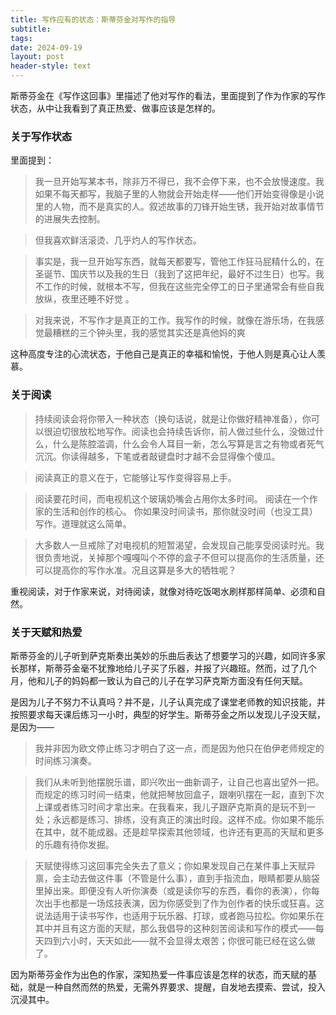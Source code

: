 ```yaml
---
title: 写作应有的状态：斯蒂芬金对写作的指导
subtitle: 
tags: 
date: 2024-09-19
layout: post
header-style: text
---
```


斯蒂芬金在《写作这回事》里描述了他对写作的看法，里面提到了作为作家的写作状态，从中让我看到了真正热爱、做事应该是怎样的。

### 关于写作状态
里面提到：

> 我一旦开始写某本书，除非万不得已，我不会停下来，也不会放慢速度。我如果不每天都写，我脑子里的人物就会开始走样——他们开始变得像是小说里的人物，而不是真实的人。叙述故事的刀锋开始生锈，我开始对故事情节的进展失去控制。

> 但我喜欢鲜活滚烫、几乎灼人的写作状态。

> 事实是，我一旦开始写东西，就每天都要写，管他工作狂马屁精什么的，在圣诞节、国庆节以及我的生日（我到了这把年纪，最好不过生日）也写。我不工作的时候，就根本不写，但我在这些完全停工的日子里通常会有些自我放纵，夜里还睡不好觉 。

> 对我来说，不写作才是真正的工作。我写作的时候，就像在游乐场，在我感觉最糟糕的三个钟头里，我的感觉其实还是真他妈的爽

这种高度专注的心流状态，于他自己是真正的幸福和愉悦，于他人则是真心让人羡慕。

### 关于阅读

> 持续阅读会将你带入一种状态（换句话说，就是让你做好精神准备），你可以很迫切很放松地写作。阅读也会持续告诉你，前人做过些什么，没做过什么，什么是陈腔滥调，什么会令人耳目一新，怎么写算是言之有物或者死气沉沉。你读得越多，下笔或者敲键盘时才越不会显得像个傻瓜。

> 阅读真正的意义在于，它能够让写作变得容易上手。

> 阅读要花时间，而电视机这个玻璃奶嘴会占用你太多时间。
> 阅读在一个作家的生活和创作的核心。
> 你如果没时间读书，那你就没时间（也没工具）写作。道理就这么简单。

> 大多数人一旦戒除了对电视机的短暂渴望，会发现自己能享受阅读时光。我很负责地说，关掉那个嘎嘎叫个不停的盒子不但可以提高你的生活质量，还可以提高你的写作水准。况且这算是多大的牺牲呢？

重视阅读，对于作家来说，对待阅读，就像对待吃饭喝水刷样那样简单、必须和自然。

### 关于天赋和热爱

斯蒂芬金的儿子听到萨克斯奏出美妙的乐曲后表达了想要学习的兴趣，如同许多家长那样，斯蒂芬金毫不犹豫地给儿子买了乐器，并报了兴趣班。然而，过了几个月，他和儿子的妈妈都一致认为自己的儿子在学习萨克斯方面没有任何天赋。

是因为儿子不努力不认真吗？并不是，儿子认真完成了课堂老师教的知识技能，并按照要求每天课后练习一小时，典型的好学生。斯蒂芬金之所以发现儿子没天赋，是因为——

> 我并非因为欧文停止练习才明白了这一点，而是因为他只在伯伊老师规定的时间练习演奏。

> 我们从未听到他摆脱乐谱，即兴吹出一曲新调子，让自己也喜出望外一把。而规定的练习时间一结束，他就把琴放回盒子，跟喇叭摆在一起，直到下次上课或者练习时间才拿出来。在我看来，我儿子跟萨克斯真的是玩不到一处；永远都是练习、排练，没有真正的演出时段。这样不成。你如果不能乐在其中，就不能成器。还是趁早探索其他领域，也许还有更高的天赋和更多的乐趣有待你发掘。 

> 天赋使得练习这回事完全失去了意义；你如果发现自己在某件事上天赋异禀，会主动去做这件事（不管是什么事），直到手指流血，眼睛都要从脑袋里掉出来。即便没有人听你演奏（或是读你写的东西，看你的表演），你每次出手也都是一场炫技表演，因为你感受到了作为创作者的快乐或狂喜。这说法适用于读书写作，也适用于玩乐器、打球，或者跑马拉松。你如果乐在其中并且有这方面的天赋，那么我倡导的这种刻苦阅读和写作的模式——每天四到六小时，天天如此——就不会显得太艰苦；你很可能已经在这么做了。

因为斯蒂芬金作为出色的作家，深知热爱一件事应该是怎样的状态，而天赋的基础，就是一种自然而然的热爱，无需外界要求、提醒，自发地去摸索、尝试，投入沉浸其中。